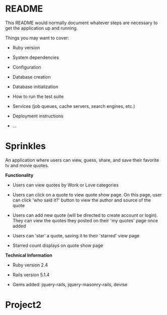 # README

This README would normally document whatever steps are necessary to get the
application up and running.

Things you may want to cover:

* Ruby version

* System dependencies

* Configuration

* Database creation

* Database initialization

* How to run the test suite

* Services (job queues, cache servers, search engines, etc.)

* Deployment instructions

* ...
# Sprinkles

An application where users can view, guess, share, and save their favorite tv and movie quotes.

**Functionality**
* Users can view quotes by Work or Love categories

* Users can click on a quote to view quote show page. On this page, user can click 'who said it?' button to view the author and source of the quote

* Users can add new quote (will be directed to create account or login). They can view the quotes they posted on their 'my quotes' page once added

* Users can 'star' a quote, saving it to their 'starred' view page

* Starred count displays on quote show page

**Technical Information**  
* Ruby version 2.4

* Rails version 5.1.4

* Gems added: jquery-rails, jquery-masonry-rails, devise
# Project2
